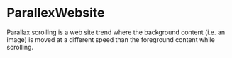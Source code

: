 # ParallexWebsite


Parallax scrolling is a web site trend where the background content (i.e. an image) is moved at a different speed than the foreground content while scrolling.
